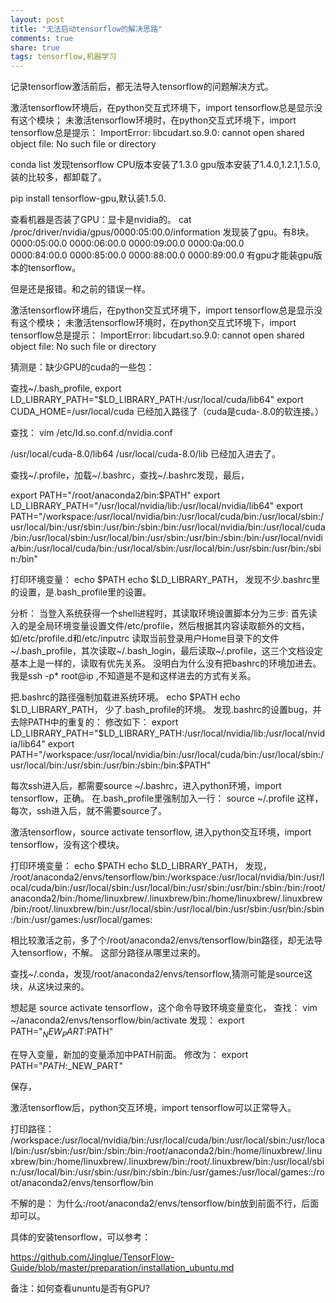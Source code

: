 ```yaml
---
layout: post
title: "无法启动tensorflow的解决思路"
comments: true
share: true
tags: tensorflow,机器学习
---
```





记录tensorflow激活前后，都无法导入tensorflow的问题解决方式。

激活tensorflow环境后，在python交互式环境下，import tensorflow总是显示没有这个模块；
未激活tensorflow环境时，在python交互式环境下，import tensorflow总是提示：
ImportError: libcudart.so.9.0: cannot open shared object file: No such file or directory


conda list 发现tensorflow CPU版本安装了1.3.0
gpu版本安装了1.4.0,1.2.1,1.5.0,装的比较多，都卸载了。

pip install tensorflow-gpu,默认装1.5.0.

查看机器是否装了GPU：显卡是nvidia的。
cat /proc/driver/nvidia/gpus/0000\:05\:00.0/information
发现装了gpu。有8块。
0000:05:00.0  0000:06:00.0  0000:09:00.0  0000:0a:00.0  
0000:84:00.0  0000:85:00.0  0000:88:00.0  0000:89:00.0
有gpu才能装gpu版本的tensorflow。

但是还是报错。和之前的错误一样。

激活tensorflow环境后，在python交互式环境下，import tensorflow总是显示没有这个模块；
未激活tensorflow环境时，在python交互式环境下，import tensorflow总是提示：
ImportError: libcudart.so.9.0: cannot open shared object file: No such file or directory

猜测是：缺少GPU的cuda的一些包：

查找~/.bash_profile,
export LD_LIBRARY_PATH="$LD_LIBRARY_PATH:/usr/local/cuda/lib64"
export CUDA_HOME=/usr/local/cuda
已经加入路径了（cuda是cuda-.8.0的软连接。）

查找：
vim /etc/ld.so.conf.d/nvidia.conf

/usr/local/cuda-8.0/lib64
/usr/local/cuda-8.0/lib
已经加入进去了。

查找~/.profile，加载~/.bashrc，查找~/.bashrc发现，最后，

export PATH="/root/anaconda2/bin:$PATH"
export LD_LIBRARY_PATH="/usr/local/nvidia/lib:/usr/local/nvidia/lib64"
export PATH="/workspace:/usr/local/nvidia/bin:/usr/local/cuda/bin:/usr/local/sbin:/usr/local/bin:/usr/sbin:/usr/bin:/sbin:/bin:/usr/local/nvidia/bin:/usr/local/cuda/bin:/usr/local/sbin:/usr/local/bin:/usr/sbin:/usr/bin:/sbin:/bin:/usr/local/nvidia/bin:/usr/local/cuda/bin:/usr/local/sbin:/usr/local/bin:/usr/sbin:/usr/bin:/sbin:/bin"

打印环境变量：
echo $PATH 
echo $LD_LIBRARY_PATH，
发现不少.bashrc里的设置，是.bash_profile里的设置。

分析：
当登入系统获得一个shell进程时，其读取环境设置脚本分为三步:
首先读入的是全局环境变量设置文件/etc/profile，然后根据其内容读取额外的文档，如/etc/profile.d和/etc/inputrc
读取当前登录用户Home目录下的文件~/.bash_profile，其次读取~/.bash_login，最后读取~/.profile，这三个文档设定基本上是一样的，读取有优先关系。
没明白为什么没有把bashrc的环境加进去。
我是ssh -p* root@ip ,不知道是不是和这样进去的方式有关系。

把.bashrc的路径强制加载进系统环境。
echo $PATH 
echo $LD_LIBRARY_PATH，
少了.bash_profile的环境。
发现.bashrc的设置bug，并去除PATH中的重复的：
修改如下：
export LD_LIBRARY_PATH="$LD_LIBRARY_PATH:/usr/local/nvidia/lib:/usr/local/nvidia/lib64"
export PATH="/workspace:/usr/local/nvidia/bin:/usr/local/cuda/bin:/usr/local/sbin:/usr/local/bin:/usr/sbin:/usr/bin:/sbin:/bin:$PATH"

每次ssh进入后，都需要source ~/.bashrc，进入python环境，import tensorflow，正确。
在.bash_profile里强制加入一行：
source ~/.profile
这样，每次，ssh进入后，就不需要source了。

激活tensorflow，source activate tensorflow,
进入python交互环境，import tensorflow，没有这个模块。

打印环境变量：
echo $PATH 
echo $LD_LIBRARY_PATH，
发现，
/root/anaconda2/envs/tensorflow/bin:/workspace:/usr/local/nvidia/bin:/usr/local/cuda/bin:/usr/local/sbin:/usr/local/bin:/usr/sbin:/usr/bin:/sbin:/bin:/root/anaconda2/bin:/home/linuxbrew/.linuxbrew/bin:/home/linuxbrew/.linuxbrew/bin:/root/.linuxbrew/bin:/usr/local/sbin:/usr/local/bin:/usr/sbin:/usr/bin:/sbin:/bin:/usr/games:/usr/local/games:

相比较激活之前，多了个/root/anaconda2/envs/tensorflow/bin路径，却无法导入tensorflow，不解。
这部分路径从哪里过来的。

查找~/.conda，发现/root/anaconda2/envs/tensorflow,猜测可能是source这块，从这块过来的。

想起是 source activate tensorflow，这个命令导致环境变量变化，
查找：
vim ~/anaconda2/envs/tensorflow/bin/activate
发现：
export PATH="$_NEW_PART:$PATH"

在导入变量，新加的变量添加中PATH前面。
修改为：
export PATH="$PATH:$_NEW_PART"

保存，

激活tensorflow后，python交互环境，import tensorflow可以正常导入。

打印路径：
/workspace:/usr/local/nvidia/bin:/usr/local/cuda/bin:/usr/local/sbin:/usr/local/bin:/usr/sbin:/usr/bin:/sbin:/bin:/root/anaconda2/bin:/home/linuxbrew/.linuxbrew/bin:/home/linuxbrew/.linuxbrew/bin:/root/.linuxbrew/bin:/usr/local/sbin:/usr/local/bin:/usr/sbin:/usr/bin:/sbin:/bin:/usr/games:/usr/local/games::/root/anaconda2/envs/tensorflow/bin

 不解的是：
 为什么:/root/anaconda2/envs/tensorflow/bin放到前面不行，后面却可以。
 
 



具体的安装tensorflow，可以参考：

https://github.com/Jinglue/TensorFlow-Guide/blob/master/preparation/installation_ubuntu.md


























备注：如何查看ununtu是否有GPU?




































